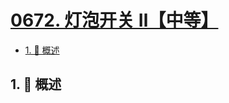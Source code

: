 # [0672. 灯泡开关 Ⅱ【中等】](https://github.com/tnotesjs/TNotes.leetcode/tree/main/notes/0672.%20%E7%81%AF%E6%B3%A1%E5%BC%80%E5%85%B3%20%E2%85%A1%E3%80%90%E4%B8%AD%E7%AD%89%E3%80%91)

<!-- region:toc -->

- [1. 📝 概述](#1--概述)

<!-- endregion:toc -->

## 1. 📝 概述
